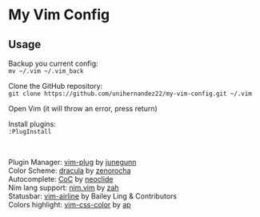 # My Vim Config

## Usage
Backup you current config:  
`mv ~/.vim ~/.vim_back`

Clone the GitHub repository:  
`git clone https://github.com/unihernandez22/my-vim-config.git ~/.vim`

Open Vim (it will throw an error, press return)

Install plugins:  
`:PlugInstall`

<br>

Plugin Manager: [vim-plug](https://github.com/junegunn/vim-plug) by [junegunn](https://github.com/junegunn)  
Color Scheme: [dracula](https://github.com/dracula/vim) by [zenorocha](https://github.com/zenorocha)  
Autocomplete: [CoC](https://github.com/neoclide/coc.nvim) by [neoclide](https://github.com/neoclide)  
Nim lang support: [nim.vim](https://github.com/zah/nim.vim) by [zah](https://github.com/zah)  
Statusbar: [vim-airline](https://github.com/vim-airline/vim-airline/) by Bailey Ling & Contributors  
Colors highlight: [vim-css-color](https://github.com/ap/vim-css-color) by [ap](https://github.com/ap)  
